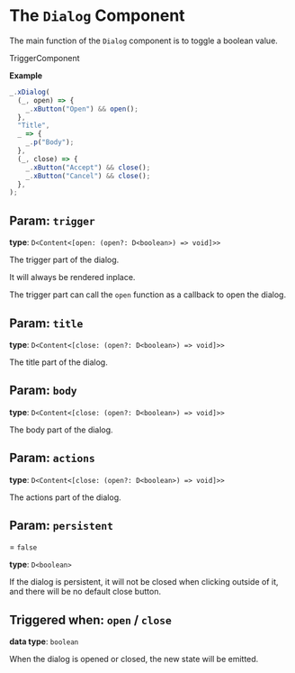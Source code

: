 <script setup>
import Kind from "/std-comps/helpers/kind.vue";
import Optional from "/std-comps/helpers/optional.vue";
</script>

# The `Dialog` Component

The main function of the `Dialog` component is to toggle a boolean value.

<Kind>TriggerComponent</Kind>

**Example**

```ts
_.xDialog(
  (_, open) => {
    _.xButton("Open") && open();
  },
  "Title",
  _ => {
    _.p("Body");
  },
  (_, close) => {
    _.xButton("Accept") && close();
    _.xButton("Cancel") && close();
  },
);
```

## Param: `trigger`

**type**: `D<Content<[open: (open?: D<boolean>) => void]>>`

The trigger part of the dialog.

It will always be rendered inplace.

The trigger part can call the `open` function as a callback to open the dialog.

## Param: `title`

**type**: `D<Content<[close: (open?: D<boolean>) => void]>>`

The title part of the dialog.

## Param: `body`

**type**: `D<Content<[close: (open?: D<boolean>) => void]>>`

The body part of the dialog.

## Param: `actions`

<Optional/>

**type**: `D<Content<[close: (open?: D<boolean>) => void]>>`

The actions part of the dialog.

## Param: `persistent`

<Optional/> = `false`

**type**: `D<boolean>`

If the dialog is persistent, it will not be closed when clicking outside of it, and there will be no default close button.

## Triggered when: `open` / `close`

**data type**: `boolean`

When the dialog is opened or closed, the new state will be emitted.
